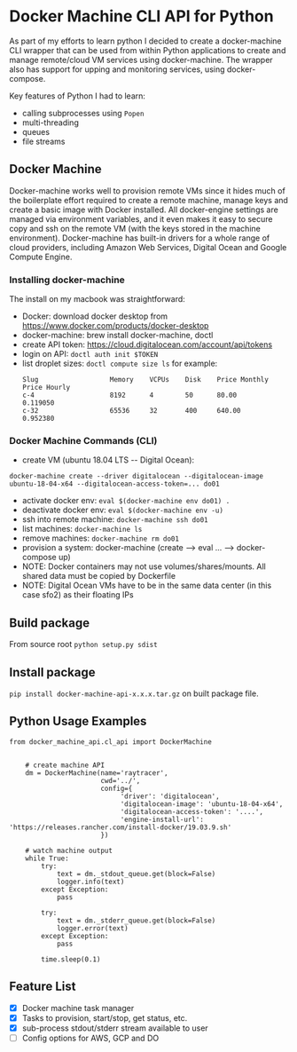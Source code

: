 # Docker Machine CLI API for Python
As part of my efforts to learn python I decided to create a docker-machine CLI wrapper that can be used from within Python applications to create and manage remote/cloud VM services using docker-machine.  The wrapper also has support for upping and monitoring services, using docker-compose.

Key features of Python I had to learn:
- calling subprocesses using `Popen`
- multi-threading
- queues
- file streams

## Docker Machine
Docker-machine works well to provision remote VMs since it hides much of the boilerplate effort required to create a remote machine, manage keys and create a basic image with Docker installed.  All docker-engine settings are managed via environment variables, and it even makes it easy to secure copy and ssh on the remote VM (with the keys stored in the machine environment).  Docker-machine has built-in drivers for a whole range of cloud providers, including Amazon Web Services, Digital Ocean and Google Compute Engine.

### Installing docker-machine
The install on my macbook was straightforward:
- Docker: download docker desktop from https://www.docker.com/products/docker-desktop
- docker-machine: brew install docker-machine, doctl
- create API token: https://cloud.digitalocean.com/account/api/tokens
- login on API: `doctl auth init $TOKEN`
- list droplet sizes: `doctl compute size ls`
  for example:
  ```
  Slug                  Memory    VCPUs    Disk    Price Monthly    Price Hourly
  c-4                   8192      4        50      80.00            0.119050
  c-32                  65536     32       400     640.00           0.952380
  ```


### Docker Machine Commands (CLI)
- create VM (ubuntu 18.04 LTS -- Digital Ocean): 
```
docker-machine create --driver digitalocean --digitalocean-image ubuntu-18-04-x64 --digitalocean-access-token=... do01
```
- activate docker env: `eval $(docker-machine env do01) .`
- deactivate docker env: `eval $(docker-machine env -u)`
- ssh into remote machine: `docker-machine ssh do01`
- list machines: `docker-machine ls`
- remove machines: `docker-machine rm do01`
- provision a system: docker-machine (create --> eval ... --> docker-compose up)
- NOTE: Docker containers may not use volumes/shares/mounts. All shared data must be copied by Dockerfile
- NOTE: Digital Ocean VMs have to be in the same data center (in this case sfo2) as their floating IPs


## Build package
From source root `python setup.py sdist`

## Install package
`pip install docker-machine-api-x.x.x.tar.gz` on built package file.

## Python Usage Examples
```
from docker_machine_api.cl_api import DockerMachine


    # create machine API
    dm = DockerMachine(name='raytracer',
                       cwd='../',
                       config={
                            'driver': 'digitalocean', 
                            'digitalocean-image': 'ubuntu-18-04-x64', 
                            'digitalocean-access-token': '....',
                            'engine-install-url': 'https://releases.rancher.com/install-docker/19.03.9.sh'
                       })

    # watch machine output
    while True:
        try:
            text = dm._stdout_queue.get(block=False)
            logger.info(text)
        except Exception:
            pass

        try:
            text = dm._stderr_queue.get(block=False)
            logger.error(text)
        except Exception:
            pass

        time.sleep(0.1)

```

## Feature List
- [x] Docker machine task manager
- [x] Tasks to provision, start/stop, get status, etc. 
- [x] sub-process stdout/stderr stream available to user
- [ ] Config options for AWS, GCP and DO